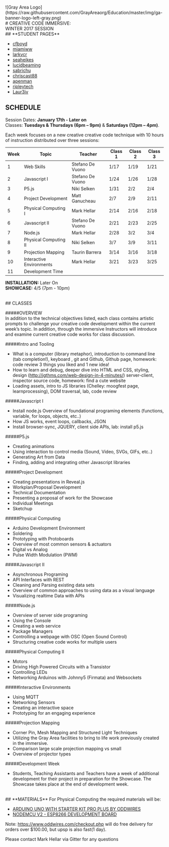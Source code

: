 <br>
![Gray Area Logo](https://raw.githubusercontent.com/GrayAreaorg/Education/master/img/ga-banner-logo-left-gray.png)
<br>
# CREATIVE CODE IMMERSIVE:<br> WINTER 2017 SESSION
<br>
## **STUDENT PAGES**

 - [cfboyd](https://github.com/cfboyd)
 - [miamiww](https://github.com/miamiww)
 - [larkvcr](https://github.com/larkvcr)
 - [seaheikes](https://github.com/seaheikes)
 - [lucidbeaming](https://github.com/lucidbeaming)
 - [sabrichu](https://github.com/sabrichu)
 - [chriscast88](https://github.com/chriscast88)
 - [apenman](https://github.com/apenman)
 - [ripleytech](https://github.com/ripleytech)
 - [Laur3iv](https://github.com/Laur3iv)


## **SCHEDULE**

Session Dates: **January 17th - Later on** <br>
Classes: **Tuesdays & Thursdays (6pm – 9pm)** & **Saturdays (12pm – 4pm)**.

Each week focuses on a new creative creative code technique with 10 hours of
instruction distributed over three sessions:

Week | Topic | Teacher | Class 1 |Class 2 | Class 3
---- | ---- | ---- | ---- | ---- | ----
 1 | Web Skills | Stefano De Vuono | 1/17 | 1/19 | 1/21
 2 | Javascript I | Stefano De Vuono | 1/24 | 1/26 | 1/28
 3 | P5.js | Niki Selken | 1/31 | 2/2 | 2/4
 4 | Project Development | Matt Ganucheau | 2/7 | 2/9 | 2/11
 5 | Physical Computing I | Mark Hellar | 2/14 | 2/16 | 2/18
 6 | Javascript II | Stefano De Vuono | 2/21 | 2/23 | 2/25
 7 | Node.js | Mark Hellar | 2/28 | 3/2 | 3/4
 8 | Physical Computing II | Niki Selken | 3/7 | 3/9 | 3/11
 9 | Projection Mapping | Taurin Barrera | 3/14 |  3/16 |  3/18
 10 | Interactive Environments | Mark Hellar | 3/21 | 3/23 | 3/25
 11 | Development Time |

**INSTALLATION:** Later On
<br>
**SHOWCASE:** 4/5 (7pm - 10pm)

<br>
## CLASSES

#####OVERVIEW  
In addition to the technical objectives listed, each class contains artistic prompts to challenge your creative code development within the current week’s topic.  In addition, through the immersive Instructors will introduce and examine current creative code works for class discussion.

#####Intro and Tooling
* What is a computer (library metaphor), introduction to command line (tab completion!), keyboard , git and Github, Github page, homework: code review 3 things you liked and 1 new idea!
* How to learn and debug, deeper dive into HTML and CSS, styling, design (http://jgthms.com/web-design-in-4-minutes/) server-client, inspector source code, homework: find a cute website
* Loading assets, intro to JS libraries (Chelley: moogfest page, learnprocessing), DOM traversal, lab, code review

#####Javascript I
* Install node.js Overview of foundational programing elements (functions, variable, for loops, objects, etc..)
* How JS works, event loops, callbacks, JSON
* Install browser-sync, JQUERY, client side APIs, lab: install p5.js

#####P5.js
* Creating animations
* Using interaction to control media (Sound, Video, SVGs, GIFs, etc..)
* Generating Art from Data
* Finding, adding and integrating other Javascript libraries

#####Project Development
* Creating presentations in Reveal.js
* Workplan/Proposal Development
* Technical Documentation
* Presenting a proposal of work for the Showcase
* Individual Meetings
* Sketchup

#####Physical Computing
* Arduino Development Environment
* Soldering
* Prototyping with Protoboards
* Overview of most common sensors & actuators
* Digital vs Analog
* Pulse Width Modulation (PWM)

#####Javascript II
* Asynchronous Programing
* API Interfaces with REST
* Cleaning and Parsing existing data sets
* Overview of common approaches to using data as a visual language
* Visualizing realtime Data with APIs

#####Node.js
* Overview of server side programing
* Using the Console
* Creating a web service
* Package Managers
* Controlling a webpage with OSC (Open Sound Control)
* Structuring creative code works for multiple users

#####Physical Computing II
* Motors
* Driving High Powered Circuits with a Transistor
* Controlling LEDs
* Networking Arduinos with Johnny5 (Firmata) and Websockets

#####Interactive Environments
* Using MQTT
* Networking Sensors
* Creating an interactive space
* Prototyping for an engaging experience

#####Projection Mapping
* Corner Pin, Mesh Mapping and Structured Light Techniques
* Utilizing the Gray Area facilities to bring to life work previously created in the immersive.
* Comparison large scale projection mapping vs small
* Overview of projector types

#####Development Week
* Students, Teaching Assistants and Teachers have a week of additional development for their project in preparation for the Showcase. The Showcase takes place at the end of development week.
<br>
## **MATERIALS**
For Physical Computing the required materials will be:

* [ARDUINO UNO WITH STARTER KIT PRO PLUS BY ODDWIRES](http://www.oddwires.com/arduino-starter-kit-pro-plus/)
* [NODEMCU V2 - ESP8266 DEVELOPMENT BOARD](http://www.oddwires.com/nodemcu-v2-esp8266-development-board/)

Note: https://www.oddwires.com/checkout.php will do free delivery for orders over $100.00, but upsp is also fast(1 day).

Please contact Mark Hellar via Gitter for any questions
